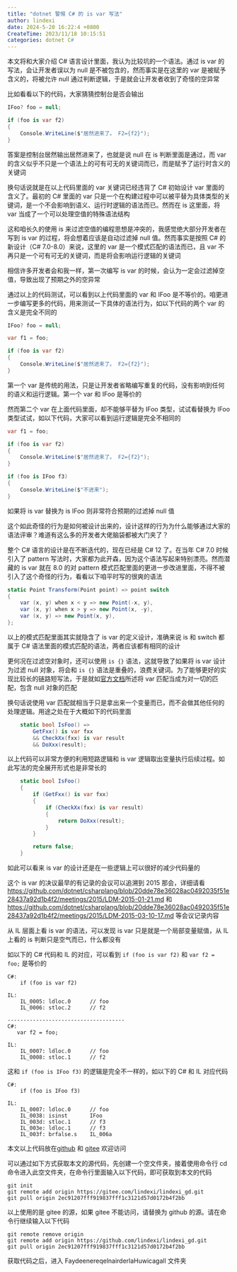```yaml
---
title: "dotnet 警惕 C# 的 is var 写法"
author: lindexi
date: 2024-5-20 16:22:4 +0800
CreateTime: 2023/11/18 10:15:51
categories: dotnet C#
---
```


本文将和大家介绍 C# 语言设计里面，我认为比较坑的一个语法。通过 is var 的写法，会让开发者误以为 null 是不被包含的，然而事实是在这里的 var 是被赋予含义的，将被允许 null 通过判断逻辑，于是就会让开发者收到了奇怪的空异常

<!--more-->


<!-- CreateTime:2023/11/18 10:15:51 -->

<!-- 发布 -->
<!-- 博客 -->

比如看看以下的代码，大家猜猜控制台是否会输出

```csharp
IFoo? foo = null;

if (foo is var f2)
{
    Console.WriteLine($"居然进来了。 F2={f2}");
}
```

答案是控制台居然输出居然进来了，也就是说 null 在 is 判断里面是通过，而 var 的含义似乎不只是一个语法上的可有可无的关键词而已，而是赋予了运行时含义的关键词

换句话说就是在以上代码里面的 var 关键词已经违背了 C# 初始设计 var 里面的含义了。最初的 C# 里面的 var 只是一个在构建过程中可以被平替为具体类型的关键词，是一个不会影响到语义、运行时逻辑的语法而已。然而在 is 这里面，将 var 当成了一个可以处理空值的特殊语法结构

这和咱长久的使用 is 来过滤空值的编程思想是冲突的，我感觉绝大部分开发者在写到 is var 的过程，将会想着应该是自动过滤掉 null 值。然而事实是按照 C# 的新设计（C# 7.0-8.0）来说，这里的 var 是一个模式匹配的语法而已，且 var 不再只是一个可有可无的关键词，而是将会影响运行逻辑的关键词

相信许多开发者会和我一样，第一次编写 is var 的时候，会认为一定会过滤掉空值，导致出现了预期之外的空异常

通过以上的代码测试，可以看到以上代码里面的 var 和 IFoo 是不等价的。咱更进一步编写更多的代码，用来测试一下具体的语法行为，如以下代码的两个 var 的含义是完全不同的

```csharp
IFoo? foo = null;

var f1 = foo;

if (foo is var f2)
{
    Console.WriteLine($"居然进来了。 F2={f2}");
}
```

第一个 var 是传统的用法，只是让开发者省略编写重复的代码，没有影响到任何的语义和运行逻辑。第一个 var 和 IFoo 是等价的

然而第二个 var 在上面代码里面，却不能够平替为 IFoo 类型，试试看替换为 IFoo 类型试试，如以下代码，大家可以看到运行逻辑是完全不相同的

```csharp
var f1 = foo;

if (foo is var f2)
{
    Console.WriteLine($"居然进来了。 F2={f2}");
}

if (foo is IFoo f3)
{
    Console.WriteLine($"不进来");
}
```

如果将 is var 替换为 is IFoo 则非常符合预期的过滤掉 null 值

这个如此奇怪的行为是如何被设计出来的，设计这样的行为为什么能够通过大家的语法评审？难道有这么多的开发者大佬脑袋都被大门夹了？

整个 C# 语言的设计是在不断迭代的，现在已经是 C# 12 了。在当年 C# 7.0 时候引入了 pattern 写法时，大家都为此开森，因为这个语法写起来特别漂亮。然而潜藏的 is var 就在 8.0 的对 pattern 模式匹配里面的更进一步改进里面，不得不被引入了这个奇怪的行为，看看以下咱平时写的很爽的语法

```csharp
static Point Transform(Point point) => point switch
{
    var (x, y) when x < y => new Point(-x, y),
    var (x, y) when x > y => new Point(x, -y),
    var (x, y) => new Point(x, y),
};
```

以上的模式匹配里面其实就隐含了 is var 的定义设计，准确来说 is 和 switch 都属于 C# 语法里面的模式匹配的语法，两者应该都有相同的设计

更何况在过滤空对象时，还可以使用 `is {}` 语法，这就导致了如果将 is var 设计为过滤 null 对象，将会和 `is {}` 语法是重叠的，浪费关键词。为了能够更好的实现比较长的链路短写法，于是就如[官方文档](https://learn.microsoft.com/zh-cn/dotnet/csharp/language-reference/operators/patterns#var-pattern)所述将 var 匹配当成为对一切的匹配，包含 null 对象的匹配

换句话说使用 var 匹配就相当于只是拿出来一个变量而已，而不会做其他任何的处理逻辑。用途之处在于大概如下的代码里面

```csharp
    static bool IsFoo() =>
        GetFxx() is var fxx
        && CheckXx(fxx) is var result
        && DoXxx(result);
```

以上代码可以非常方便的利用短路逻辑和 is var 逻辑取出变量执行后续过程。如此写法的完全展开形式也是非常长的

```csharp
    static bool IsFoo()
    {
        if (GetFxx() is var fxx)
        {
            if (CheckXx(fxx) is var result)
            {
                return DoXxx(result);
            }
        }

        return false;
    }
```

如此可以看来 is var 的设计还是在一些逻辑上可以很好的减少代码量的

这个 is var 的决议最早的有记录的会议可以追溯到 2015 那会，详细请看 https://github.com/dotnet/csharplang/blob/20dde78e36028ac0492035f51e28437a92d1b4f2/meetings/2015/LDM-2015-01-21.md 和 https://github.com/dotnet/csharplang/blob/20dde78e36028ac0492035f51e28437a92d1b4f2/meetings/2015/LDM-2015-03-10-17.md 等会议记录内容

从 IL 层面上看 is var 的语法，可以发现 is var 只是就是一个局部变量赋值，从 IL 上看的 is 判断只是空气而已，什么都没有

如以下的 C# 代码和 IL 的对应，可以看到 `if (foo is var f2)` 和 `var f2 = foo;` 是等价的

```
C#:
    if (foo is var f2)

IL:
    IL_0005: ldloc.0      // foo
    IL_0006: stloc.2      // f2

-------------------------------------
C#:
   var f2 = foo;

IL:
    IL_0007: ldloc.0      // foo
    IL_0008: stloc.1      // f2
```

这和 `if (foo is IFoo f3)` 的逻辑是完全不一样的，如以下的 C# 和 IL 对应代码

```
C#:
    if (foo is IFoo f3)

IL:
    IL_0007: ldloc.0      // foo
    IL_0038: isinst       IFoo
    IL_003d: stloc.1      // f3
    IL_003e: ldloc.1      // f3
    IL_003f: brfalse.s    IL_006a
```

本文以上代码放在[github](https://github.com/lindexi/lindexi_gd/tree/2ec91207fff919837fff1c3121d57d0172b4f2bb/FaydeenereqelnairderlaHuwicagall) 和 [gitee](https://gitee.com/lindexi/lindexi_gd/tree/2ec91207fff919837fff1c3121d57d0172b4f2bb/FaydeenereqelnairderlaHuwicagall) 欢迎访问

可以通过如下方式获取本文的源代码，先创建一个空文件夹，接着使用命令行 cd 命令进入此空文件夹，在命令行里面输入以下代码，即可获取到本文的代码

```
git init
git remote add origin https://gitee.com/lindexi/lindexi_gd.git
git pull origin 2ec91207fff919837fff1c3121d57d0172b4f2bb
```

以上使用的是 gitee 的源，如果 gitee 不能访问，请替换为 github 的源。请在命令行继续输入以下代码

```
git remote remove origin
git remote add origin https://github.com/lindexi/lindexi_gd.git
git pull origin 2ec91207fff919837fff1c3121d57d0172b4f2bb
```

获取代码之后，进入 FaydeenereqelnairderlaHuwicagall 文件夹
